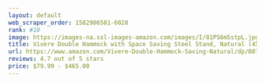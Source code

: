 ```yaml
---
layout: default 
﻿web_scraper_order: 1582906581-6028
rank: #10
image: https://images-na.ssl-images-amazon.com/images/I/81PS6m5stpL.jpg
title: Vivere Double Hammock with Space Saving Steel Stand, Natural (450 lb Capacity - Premium Carry…
url: https://www.amazon.com/Vivere-Double-Hammock-Saving-Natural/dp/B076PV7L3D/ref=zg_mw_lawn-garden_10?_encoding=UTF8&psc=1&refRID=76Z90TQYXV7BQTWF8V4S
reviews: 4.7 out of 5 stars
price: $79.99 - $465.00
---
```

